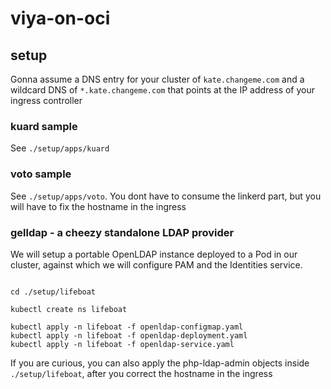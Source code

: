# viya-on-oci

## setup

Gonna assume a DNS entry for your cluster of `kate.changeme.com` and a wildcard DNS of `*.kate.changeme.com` that points at the IP address of your ingress controller

### kuard sample

See `./setup/apps/kuard`

### voto sample

See `./setup/apps/voto`.  You dont have to consume the linkerd part, but you will have to fix the hostname in the ingress

### gelldap - a cheezy standalone LDAP provider

We will setup a portable OpenLDAP instance deployed to a Pod in our cluster, against which we will configure PAM and the Identities service.

```lang=bash

cd ./setup/lifeboat

kubectl create ns lifeboat

kubectl apply -n lifeboat -f openldap-configmap.yaml
kubectl apply -n lifeboat -f openldap-deployment.yaml
kubectl apply -n lifeboat -f openldap-service.yaml

```

If you are curious, you can also apply the php-ldap-admin objects inside `./setup/lifeboat`, after you correct the hostname in the ingress

